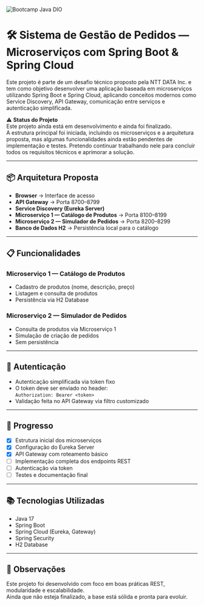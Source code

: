 ![Bootcamp Java DIO](https://img.shields.io/badge/Bootcamp-DIO%20Java-blueviolet?style=for-the-badge&logo=java)
# 🛠️ Sistema de Gestão de Pedidos — Microserviços com Spring Boot & Spring Cloud

Este projeto é parte de um desafio técnico proposto pela NTT DATA Inc. e tem como objetivo desenvolver uma aplicação baseada em microserviços utilizando Spring Boot e Spring Cloud, aplicando conceitos modernos como Service Discovery, API Gateway, comunicação entre serviços e autenticação simplificada.

⚠️ **Status do Projeto**  
Este projeto ainda está em desenvolvimento e ainda foi finalizado.  
A estrutura principal foi iniciada, incluindo os microserviços e a arquitetura proposta, mas algumas funcionalidades ainda estão pendentes de implementação e testes. Pretendo continuar trabalhando nele para concluir todos os requisitos técnicos e aprimorar a solução.

---

## 📦 Arquitetura Proposta

- **Browser** → Interface de acesso
- **API Gateway** → Porta 8700–8799
- **Service Discovery (Eureka Server)**
- **Microserviço 1 — Catálogo de Produtos** → Porta 8100–8199
- **Microserviço 2 — Simulador de Pedidos** → Porta 8200–8299
- **Banco de Dados H2** → Persistência local para o catálogo

---

## 📋 Funcionalidades

### Microserviço 1 — Catálogo de Produtos
- Cadastro de produtos (nome, descrição, preço)
- Listagem e consulta de produtos
- Persistência via H2 Database

### Microserviço 2 — Simulador de Pedidos
- Consulta de produtos via Microserviço 1
- Simulação de criação de pedidos
- Sem persistência

---

## 🔐 Autenticação

- Autenticação simplificada via token fixo
- O token deve ser enviado no header:  
  `Authorization: Bearer <token>`
- Validação feita no API Gateway via filtro customizado

---

## 🚧 Progresso

- [x] Estrutura inicial dos microserviços
- [x] Configuração do Eureka Server
- [x] API Gateway com roteamento básico
- [ ] Implementação completa dos endpoints REST
- [ ] Autenticação via token
- [ ] Testes e documentação final

---

## 📚 Tecnologias Utilizadas

- Java 17
- Spring Boot
- Spring Cloud (Eureka, Gateway)
- Spring Security
- H2 Database

---

## 📌 Observações

Este projeto foi desenvolvido com foco em boas práticas REST, modularidade e escalabilidade.  
Ainda que não esteja finalizado, a base está sólida e pronta para evoluir.
